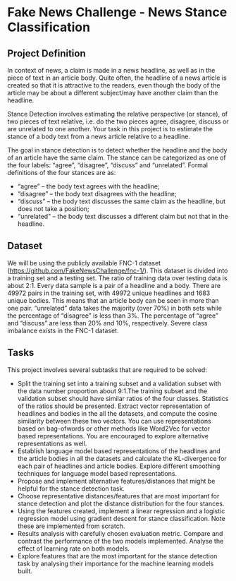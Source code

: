 # Fake News Challenge - News Stance Classification

## Project Definition
In context of news, a claim is made in a news headline, as well as in the piece of text in an article body. Quite often, the headline of a news article is created so that it is attractive to the readers, even though the body of the article may be about a different subject/may have another claim than the headline.

Stance Detection involves estimating the relative perspective (or stance), of two pieces of text relative, i.e. do the two pieces agree, disagree, discuss or are unrelated to one another. Your task in this project is to estimate the stance of a body text from a news article relative to a headline.

The goal in stance detection is to detect whether the headline and the body of an article have the same claim. The stance can be categorized as one of the four labels: “agree”, “disagree”, “discuss” and “unrelated”. Formal definitions of the four stances are as:

- “agree” – the body text agrees with the headline;
- “disagree” – the body text disagrees with the headline;
- “discuss” – the body text discusses the same claim as the headline, but does not take a
position;
- “unrelated" – the body text discusses a different claim but not that in the headline.

## Dataset
We will be using the publicly available FNC-1 dataset (https://github.com/FakeNewsChallenge/fnc-1/). This dataset is divided into a training set and a testing set. The ratio of training data over testing data is about 2:1. Every data sample is a pair of a headline and a body. There are 49972 pairs in the training set, with 49972 unique headlines and 1683 unique bodies. This means that an article body can be seen in more than one pair. “unrelated” data takes the majority (over 70%) in both sets while the percentage of “disagree” is less than 3%. The percentage of “agree” and “discuss” are less than 20% and 10%, respectively. Severe class imbalance exists in the FNC-1 dataset.

## Tasks
This project involves several subtasks that are required to be solved:
- Split the training set into a training subset and a validation subset with the data number proportion about 9:1.The training subset and the validation subset should have similar ratios of the four classes. Statistics of the ratios should be presented.
Extract vector representation of headlines and bodies in the all the datasets, and compute
the cosine similarity between these two vectors. You can use representations based on bag-ofwords
or other methods like Word2Vec for vector based representations. You are encouraged
to explore alternative representations as well.
- Establish language model based representations of the headlines and the article bodies in all the datasets and calculate the KL-divergence for each pair of headlines and article bodies. Explore different smoothing techniques for language model based representations.
- Propose and implement alternative features/distances that might be helpful for the stance detection task.
- Choose representative distances/features that are most important for stance detection and plot the distance distribution for the four stances.
- Using the features created, implement a linear regression and a logistic regression model using gradient descent for stance classification. Note these are implemented from scratch.
- Results analysis with carefully chosen evaluation metric. Compare and contrast the performance of the two models implemented. Analyse the effect of learning rate on both models.
- Explore features that are the most important for the stance detection task by analysing their importance for the machine learning models built.
